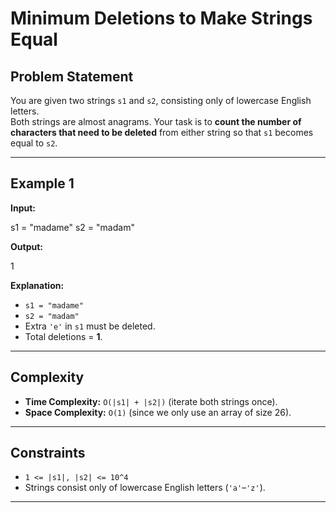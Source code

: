 # Minimum Deletions to Make Strings Equal

## Problem Statement
You are given two strings `s1` and `s2`, consisting only of lowercase English letters.  
Both strings are almost anagrams. Your task is to **count the number of characters that need to be deleted** from either string so that `s1` becomes equal to `s2`.

---

## Example 1
**Input:**  

s1 = "madame"
s2 = "madam"


**Output:**  

1


**Explanation:**  
- `s1 = "madame"`  
- `s2 = "madam"`  
- Extra `'e'` in `s1` must be deleted.  
- Total deletions = **1**.

---

## Complexity
- **Time Complexity:** `O(|s1| + |s2|)` (iterate both strings once).  
- **Space Complexity:** `O(1)` (since we only use an array of size 26).

---


## Constraints
- `1 <= |s1|, |s2| <= 10^4`  
- Strings consist only of lowercase English letters (`'a'`–`'z'`).

---
